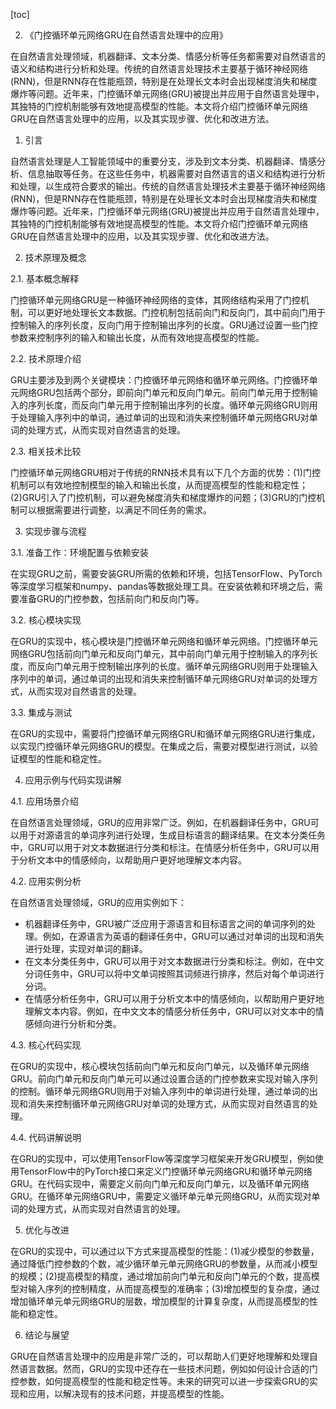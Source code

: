 
[toc]                    
                
                
2. 《门控循环单元网络GRU在自然语言处理中的应用》

在自然语言处理领域，机器翻译、文本分类、情感分析等任务都需要对自然语言的语义和结构进行分析和处理。传统的自然语言处理技术主要基于循环神经网络(RNN)，但是RNN存在性能瓶颈，特别是在处理长文本时会出现梯度消失和梯度爆炸等问题。近年来，门控循环单元网络(GRU)被提出并应用于自然语言处理中，其独特的门控机制能够有效地提高模型的性能。本文将介绍门控循环单元网络GRU在自然语言处理中的应用，以及其实现步骤、优化和改进方法。

1. 引言

自然语言处理是人工智能领域中的重要分支，涉及到文本分类、机器翻译、情感分析、信息抽取等任务。在这些任务中，机器需要对自然语言的语义和结构进行分析和处理，以生成符合要求的输出。传统的自然语言处理技术主要基于循环神经网络(RNN)，但是RNN存在性能瓶颈，特别是在处理长文本时会出现梯度消失和梯度爆炸等问题。近年来，门控循环单元网络(GRU)被提出并应用于自然语言处理中，其独特的门控机制能够有效地提高模型的性能。本文将介绍门控循环单元网络GRU在自然语言处理中的应用，以及其实现步骤、优化和改进方法。

2. 技术原理及概念

2.1. 基本概念解释

门控循环单元网络GRU是一种循环神经网络的变体，其网络结构采用了门控机制，可以更好地处理长文本数据。门控机制包括前向门和反向门，其中前向门用于控制输入的序列长度，反向门用于控制输出序列的长度。GRU通过设置一些门控参数来控制序列的输入和输出长度，从而有效地提高模型的性能。

2.2. 技术原理介绍

GRU主要涉及到两个关键模块：门控循环单元网络和循环单元网络。门控循环单元网络GRU包括两个部分，即前向门单元和反向门单元。前向门单元用于控制输入的序列长度，而反向门单元用于控制输出序列的长度。循环单元网络GRU则用于处理输入序列中的单词，通过单词的出现和消失来控制循环单元网络GRU对单词的处理方式，从而实现对自然语言的处理。

2.3. 相关技术比较

门控循环单元网络GRU相对于传统的RNN技术具有以下几个方面的优势：(1)门控机制可以有效地控制模型的输入和输出长度，从而提高模型的性能和稳定性；(2)GRU引入了门控机制，可以避免梯度消失和梯度爆炸的问题；(3)GRU的门控机制可以根据需要进行调整，以满足不同任务的需求。

3. 实现步骤与流程

3.1. 准备工作：环境配置与依赖安装

在实现GRU之前，需要安装GRU所需的依赖和环境，包括TensorFlow、PyTorch等深度学习框架和numpy、pandas等数据处理工具。在安装依赖和环境之后，需要准备GRU的门控参数，包括前向门和反向门等。

3.2. 核心模块实现

在GRU的实现中，核心模块是门控循环单元网络和循环单元网络。门控循环单元网络GRU包括前向门单元和反向门单元，其中前向门单元用于控制输入的序列长度，而反向门单元用于控制输出序列的长度。循环单元网络GRU则用于处理输入序列中的单词，通过单词的出现和消失来控制循环单元网络GRU对单词的处理方式，从而实现对自然语言的处理。

3.3. 集成与测试

在GRU的实现中，需要将门控循环单元网络GRU和循环单元网络GRU进行集成，以实现门控循环单元网络GRU的模型。在集成之后，需要对模型进行测试，以验证模型的性能和稳定性。

4. 应用示例与代码实现讲解

4.1. 应用场景介绍

在自然语言处理领域，GRU的应用非常广泛。例如，在机器翻译任务中，GRU可以用于对源语言的单词序列进行处理，生成目标语言的翻译结果。在文本分类任务中，GRU可以用于对文本数据进行分类和标注。在情感分析任务中，GRU可以用于分析文本中的情感倾向，以帮助用户更好地理解文本内容。

4.2. 应用实例分析

在自然语言处理领域，GRU的应用实例如下：

- 机器翻译任务中，GRU被广泛应用于源语言和目标语言之间的单词序列的处理。例如，在源语言为英语的翻译任务中，GRU可以通过对单词的出现和消失进行处理，实现对单词的翻译。
- 在文本分类任务中，GRU可以用于对文本数据进行分类和标注。例如，在中文分词任务中，GRU可以将中文单词按照其词频进行排序，然后对每个单词进行分词。
- 在情感分析任务中，GRU可以用于分析文本中的情感倾向，以帮助用户更好地理解文本内容。例如，在中文文本的情感分析任务中，GRU可以对文本中的情感倾向进行分析和分类。

4.3. 核心代码实现

在GRU的实现中，核心模块包括前向门单元和反向门单元，以及循环单元网络GRU。前向门单元和反向门单元可以通过设置合适的门控参数来实现对输入序列的控制。循环单元网络GRU则用于对输入序列中的单词进行处理，通过单词的出现和消失来控制循环单元网络GRU对单词的处理方式，从而实现对自然语言的处理。

4.4. 代码讲解说明

在GRU的实现中，可以使用TensorFlow等深度学习框架来开发GRU模型，例如使用TensorFlow中的PyTorch接口来定义门控循环单元网络GRU和循环单元网络GRU。在代码实现中，需要定义前向门单元和反向门单元，以及循环单元网络GRU。在循环单元网络GRU中，需要定义循环单元单元网络GRU，从而实现对单词的处理方式，从而实现对自然语言的处理。

5. 优化与改进

在GRU的实现中，可以通过以下方式来提高模型的性能：(1)减少模型的参数量，通过降低门控参数的个数，减少循环单元单元网络GRU的参数量，从而减小模型的规模；(2)提高模型的精度，通过增加前向门单元和反向门单元的个数，提高模型对输入序列的控制精度，从而提高模型的准确率；(3)增加模型的复杂度，通过增加循环单元单元网络GRU的层数，增加模型的计算复杂度，从而提高模型的性能和稳定性。

6. 结论与展望

GRU在自然语言处理中的应用是非常广泛的，可以帮助人们更好地理解和处理自然语言数据。然而，GRU的实现中还存在一些技术问题，例如如何设计合适的门控参数，如何提高模型的性能和稳定性等。未来的研究可以进一步探索GRU的实现和应用，以解决现有的技术问题，并提高模型的性能。

